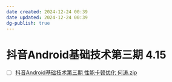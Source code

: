 ```yaml
---
date created: 2024-12-24 00:39
date updated: 2024-12-24 00:39
dg-publish: true
---
```


# 抖音Android基础技术第三期 4.15

- [ ] [抖音Android基础技术第三期 性能卡顿优化 何涛.zip](https://www.yuque.com/attachments/yuque/0/2023/zip/694278/1683333231376-9af6d7c1-5ad1-4cd2-b9ec-96345df337f7.zip?_lake_card=%7B%22src%22%3A%22https%3A%2F%2Fwww.yuque.com%2Fattachments%2Fyuque%2F0%2F2023%2Fzip%2F694278%2F1683333231376-9af6d7c1-5ad1-4cd2-b9ec-96345df337f7.zip%22%2C%22name%22%3A%22%E6%8A%96%E9%9F%B3Android%E5%9F%BA%E7%A1%80%E6%8A%80%E6%9C%AF%E7%AC%AC%E4%B8%89%E6%9C%9F%20%E6%80%A7%E8%83%BD%E5%8D%A1%E9%A1%BF%E4%BC%98%E5%8C%96%20%E4%BD%95%E6%B6%9B.zip%22%2C%22size%22%3A14553327%2C%22ext%22%3A%22zip%22%2C%22source%22%3A%22%22%2C%22status%22%3A%22done%22%2C%22download%22%3Atrue%2C%22taskId%22%3A%22u70c780d4-4490-4118-9ce5-f7eacfe7843%22%2C%22taskType%22%3A%22upload%22%2C%22type%22%3A%22application%2Fx-zip-compressed%22%2C%22__spacing%22%3A%22both%22%2C%22id%22%3A%22u61a42303%22%2C%22margin%22%3A%7B%22top%22%3Atrue%2C%22bottom%22%3Atrue%7D%2C%22card%22%3A%22file%22%7D)
